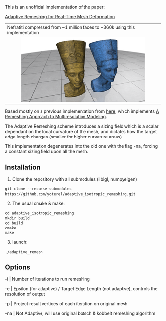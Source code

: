 This is an unofficial implementation of the paper:

[Adaptive Remeshing for Real-Time Mesh Deformation](https://diglib.eg.org/handle/10.2312/conf.EG2013.short.029-032)

<table>
  <tr>
    <td>Nefratiti compressed from ~1 million faces to ~360k using this implementation</td>
  </tr>
 <tr>
<td align="center">
<img src="https://github.com/yoterel/adaptive_isotropic_remeshing/blob/master/resource/nefratiti.png" alt="0" width = 400px>
</td>
</tr>
</table>

Based mostly on a previous implementation from [here](https://github.com/sgsellan/botsch-kobbelt-remesher-libigl), which implements [A Remeshing Approach to Multiresolution Modeling](https://dl.acm.org/doi/10.1145/1057432.1057457).

The Adaptive Remeshing scheme introduces a sizing field which is a scalar dependant on the local curvature of the mesh, and dictates how the target edge length changes (smaller for higher curvature areas).

This implementation degenerates into the old one with the flag -na, forcing a constant sizing field upon all the mesh.

## Installation

1. Clone the repository with all submodules (libigl, numpyeigen)

`git clone --recurse-submodules https://github.com/yoterel/adaptive_isotropic_remeshing.git`

2. The usual cmake & make:

```
cd adaptive_isotropic_remeshing
mkdir build
cd build
cmake ..
make
```

3. launch:

`./adaptive_remesh`

## Options

-i  | Number of iterations to run remeshing

-e  | Epsilon (for adaptive) / Target Edge Length (not adaptive), controls the resolution of output

-p  | Project result vertices of each iteration on original mesh

-na | Not Adaptive, will use original botsch & kobbelt remeshing algorithm

